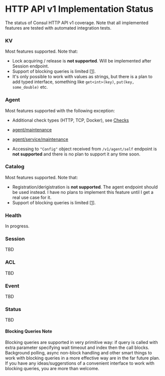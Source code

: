 # HTTP API v1 Implementation Status

The status of Consul HTTP API v1 coverage. Note that all implemented features are tested with automated integration tests.

### KV

Most features supported. Note that:
- Lock acquiring / release is **not supported**. Will be implemented after Session endpoint.
- Support of blocking queries is limited [[1]].
- It's only possible to work with values as strings, but there is a plan to add typed interface, something like `get<int>(key)`, `put(key, some_double)` etc. 

### Agent

Most features supported with the following exception:
- Additional check types (HTTP, TCP, Docker), see [Checks](https://www.consul.io/docs/agent/checks.html)
- [agent/maintenance](https://www.consul.io/docs/agent/http/agent.html#agent_maintenance)
- [agent/service/maintenance](https://www.consul.io/docs/agent/http/agent.html#agent_service_maintenance)

- Accessing to `"Config"` object received from `/v1/agent/self` endpoint is **not supported** and there is no plan to support it any time soon.

### Catalog

Most features supported. Note that:
- Registration/derigistration is **not supported**. The agent endpoint should be used instead. I have no plans to implement this feature until I get a real use case for it.
- Support of blocking queries is limited [[1]].

### Health

In progress.

### Session
TBD

### ACL
TBD

### Event
TBD

### Status
TBD

[1]: #blocking-queries-note "Blocking Queries Note"

#### Blocking Queries Note
Blocking queries are supported in very primitive way: if query is called with extra parameter specifying wait timeout and index then the call blocks.
Background polling, async non-block handling and other smart things to work with blocking queries in a more effective way are in the far future plan.
If you have any ideas/suggerstions of a convenient interface to work with blocking queries, you are more than welcome.
